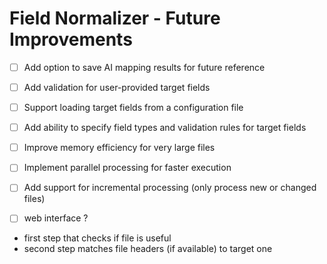# Field Normalizer - Future Improvements

- [ ] Add option to save AI mapping results for future reference
- [ ] Add validation for user-provided target fields
- [ ] Support loading target fields from a configuration file
- [ ] Add ability to specify field types and validation rules for target fields
- [ ] Improve memory efficiency for very large files
- [ ] Implement parallel processing for faster execution
- [ ] Add support for incremental processing (only process new or changed files)
- [ ] web interface ?


- first step that checks if file is useful
- second step matches file headers (if available) to target one